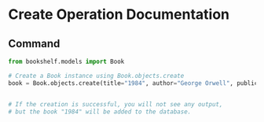 # Create Operation Documentation

## Command
```python
from bookshelf.models import Book

# Create a Book instance using Book.objects.create
book = Book.objects.create(title="1984", author="George Orwell", publication_year=1949)


# If the creation is successful, you will not see any output,
# but the book "1984" will be added to the database.
